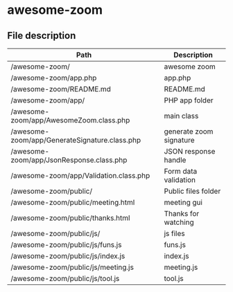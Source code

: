 # awesome-zoom

## File description
Path | Description
--- | ---
/awesome-zoom/                                | awesome zoom
/awesome-zoom/app.php                         | app.php
/awesome-zoom/README.md                       | README.md
/awesome-zoom/app/                            | PHP app folder
/awesome-zoom/app/AwesomeZoom.class.php       | main class
/awesome-zoom/app/GenerateSignature.class.php | generate zoom signature
/awesome-zoom/app/JsonResponse.class.php      | JSON response handle
/awesome-zoom/app/Validation.class.php        | Form data validation
/awesome-zoom/public/                         | Public files folder
/awesome-zoom/public/meeting.html             | meeting gui
/awesome-zoom/public/thanks.html              | Thanks for watching
/awesome-zoom/public/js/                      | js files
/awesome-zoom/public/js/funs.js               | funs.js
/awesome-zoom/public/js/index.js              | index.js
/awesome-zoom/public/js/meeting.js            | meeting.js
/awesome-zoom/public/js/tool.js               | tool.js
